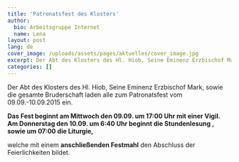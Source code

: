 ```yaml
---
title: 'Patronatsfest des Klosters'
author:
  bio: Arbeitsgruppe Internet
  name: Lena
layout: post
lang: de
cover_image: /uploads/assets/pages/aktuelles/cover_image.jpg
excerpt: Der Abt des Klosters des Hl. Hiob, Seine Eminenz Erzbischof Mark, sowie die gesamte Bruderschaft laden alle zum Patronatsfest vom 09.09.-10.09.2015 ein.
categories: []
---
```

Der Abt des Klosters des Hl. Hiob, Seine Eminenz Erzbischof Mark, sowie die gesamte Bruderschaft laden alle zum Patronatsfest vom 09.09.-10.09.2015 ein.

**Das Fest beginnt am Mittwoch den 09.09. um 17:00 Uhr mit einer Vigil. Am Donnerstag den 10.09. um 6:40 Uhr beginnt die Stundenlesung , sowie um 07:00 die Liturgie,**

welche mit einem **anschließenden Festmahl** den Abschluss der Feierlichkeiten bildet.
